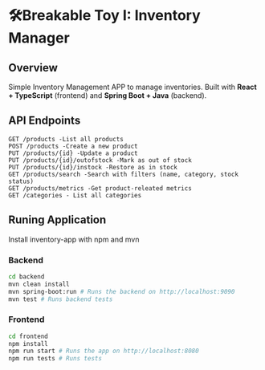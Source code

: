 # 🛠️Breakable Toy I: Inventory Manager 

## Overview
Simple Inventory Management APP to manage inventories.
Built with **React + TypeScript** (frontend) and **Spring Boot + Java** (backend).

## API Endpoints

```http
GET /products -List all products 
POST /products -Create a new product 
PUT /products/{id} -Update a product 
PUT /products/{id}/outofstock -Mark as out of stock 
PUT /products/{id}/instock -Restore as in stock 
GET /products/search -Search with filters (name, category, stock status) 
GET /products/metrics -Get product-releated metrics 
GET /categories - List all categories 
```

## Runing Application
Install inventory-app with npm and mvn
### Backend

```bash
cd backend
mvn clean install
mvn spring-boot:run # Runs the backend on http://localhost:9090
mvn test # Runs backend tests
```
### Frontend

```bash
cd frontend
npm install
npm run start # Runs the app on http://localhost:8080
npm run tests # Runs tests
```